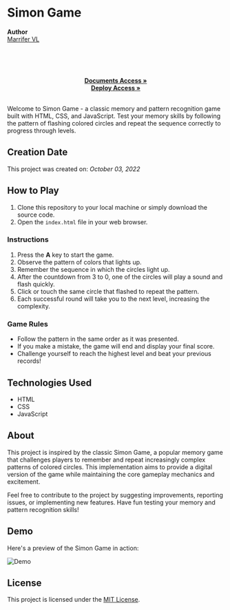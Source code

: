 ﻿# Simon Game

 <b>Author</b>
<br/>
[Marrifer VL](https://github.com/MariferVL) 
<br/>

<br/>
<p align="center">
       </summary>
    <br/>
    <br/>
    <a href="https://github.com/MariferVL/Simon_Game" target="_blank"><strong>Documents Access »</strong></a>
    <br/>
     <a href="https://marifervl.github.io/Simon_Game/" target="_blank"><strong>Deploy Access »</strong></a>
    <br/>
    <br/>

Welcome to Simon Game - a classic memory and pattern recognition game built with HTML, CSS, and JavaScript. Test your memory skills by following the pattern of flashing colored circles and repeat the sequence correctly to progress through levels.


## Creation Date

This project was created on: *October 03, 2022*


## How to Play

1. Clone this repository to your local machine or simply download the source code.
2. Open the `index.html` file in your web browser.

### Instructions

1. Press the **A** key to start the game.
2. Observe the pattern of colors that lights up.
3. Remember the sequence in which the circles light up.
4. After the countdown from 3 to 0, one of the circles will play a sound and flash quickly.
5. Click or touch the same circle that flashed to repeat the pattern.
6. Each successful round will take you to the next level, increasing the complexity.

### Game Rules

- Follow the pattern in the same order as it was presented.
- If you make a mistake, the game will end and display your final score.
- Challenge yourself to reach the highest level and beat your previous records!

## Technologies Used

- HTML
- CSS
- JavaScript

## About

This project is inspired by the classic Simon Game, a popular memory game that challenges players to remember and repeat increasingly complex patterns of colored circles. This implementation aims to provide a digital version of the game while maintaining the core gameplay mechanics and excitement.

Feel free to contribute to the project by suggesting improvements, reporting issues, or implementing new features. Have fun testing your memory and pattern recognition skills!


## Demo

Here's a preview of the Simon Game in action:

![Demo](https://github.com/MariferVL/Simon_Game/assets/99364311/8376d3cf-72a8-4b9c-808c-2ac52ee522a3)



## License

This project is licensed under the [MIT License](LICENSE).
